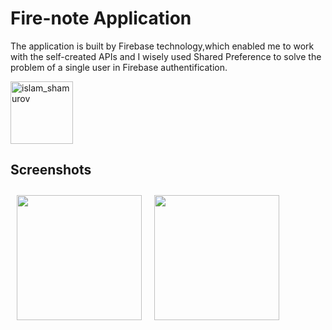 # Fire-note Application 



The application is built by Firebase technology,which enabled me to work with the self-created APIs and I
wisely used Shared Preference to solve the problem of a single user in Firebase authentification.


<p align="left">
  </a>  
<a href="https://github.com/Islam047/Coin-pro/blob/main/app-release.apk" target="blank"><img align="center" src="https://static.tildacdn.com/tild6536-3465-4061-b030-656164346166/arrow_down.png" alt="islam_shamurov" height="100" width="100" /></a>

  

## Screenshots
<img src="https://user-images.githubusercontent.com/102592952/190414072-c2fc651b-bd03-4a69-8849-9c5c6237eeaa.jpg" align="left"
width="200"
    hspace="10" vspace="10">

<img src="https://user-images.githubusercontent.com/102592952/190415968-74dd125e-b54e-4399-9831-28ab1385df00.jpg" align="left"
width="200"
    hspace="10" vspace="10">


